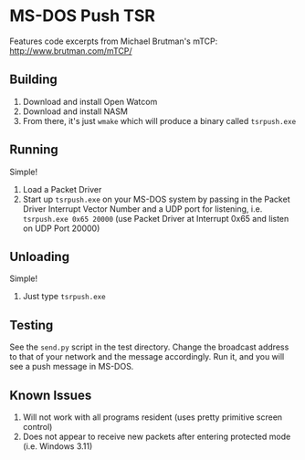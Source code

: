 # MS-DOS Push TSR

Features code excerpts from Michael Brutman's mTCP: http://www.brutman.com/mTCP/

## Building
1. Download and install Open Watcom
2. Download and install NASM
3. From there, it's just `wmake` which will produce a binary called `tsrpush.exe`

## Running
Simple! 
1. Load a Packet Driver
2. Start up `tsrpush.exe` on your MS-DOS system by passing in the Packet Driver Interrupt Vector Number and a UDP port for listening, i.e.
`tsrpush.exe 0x65 20000` (use Packet Driver at Interrupt 0x65 and listen on UDP Port 20000)

## Unloading
Simple!
1. Just type `tsrpush.exe`

## Testing
See the `send.py` script in the test directory.  Change the broadcast address to that of your network and the message accordingly.  Run it, and you will see a push message in MS-DOS.

## Known Issues
1. Will not work with all programs resident (uses pretty primitive screen control)
2. Does not appear to receive new packets after entering protected mode (i.e. Windows 3.11)
